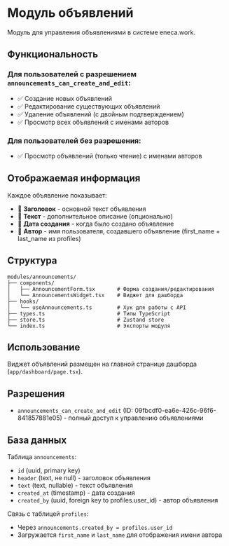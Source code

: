 # Модуль объявлений

Модуль для управления объявлениями в системе eneca.work.

## Функциональность

### Для пользователей с разрешением `announcements_can_create_and_edit`:
- ✅ Создание новых объявлений
- ✅ Редактирование существующих объявлений  
- ✅ Удаление объявлений (с двойным подтверждением)
- ✅ Просмотр всех объявлений с именами авторов

### Для пользователей без разрешения:
- ✅ Просмотр объявлений (только чтение) с именами авторов

## Отображаемая информация

Каждое объявление показывает:
- 📝 **Заголовок** - основной текст объявления
- 📄 **Текст** - дополнительное описание (опционально)
- 📅 **Дата создания** - когда было создано объявление
- 👤 **Автор** - имя пользователя, создавшего объявление (first_name + last_name из profiles)

## Структура

```
modules/announcements/
├── components/
│   ├── AnnouncementForm.tsx       # Форма создания/редактирования
│   └── AnnouncementsWidget.tsx    # Виджет для дашборда
├── hooks/
│   └── useAnnouncements.ts        # Хук для работы с API
├── types.ts                       # Типы TypeScript
├── store.ts                       # Zustand store
└── index.ts                       # Экспорты модуля
```

## Использование

Виджет объявлений размещен на главной странице дашборда (`app/dashboard/page.tsx`).

## Разрешения

- `announcements_can_create_and_edit` (ID: 09fbcdf0-ea6e-426c-96f6-841857881e05) - полный доступ к управлению объявлениями

## База данных

Таблица `announcements`:
- `id` (uuid, primary key)
- `header` (text, не null) - заголовок объявления
- `text` (text, nullable) - текст объявления
- `created_at` (timestamp) - дата создания
- `created_by` (uuid, foreign key to profiles.user_id) - автор объявления

Связь с таблицей `profiles`:
- Через `announcements.created_by = profiles.user_id`
- Загружается `first_name` и `last_name` для отображения имени автора 